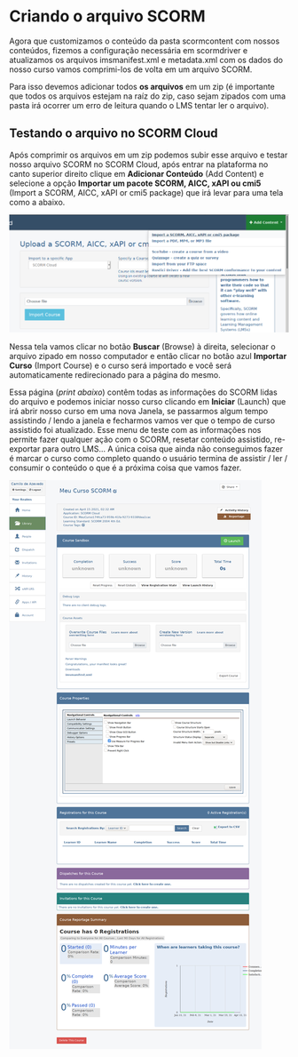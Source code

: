 # Criando o arquivo SCORM

Agora que customizamos o conteúdo da pasta scormcontent com nossos conteúdos, fizemos a configuração necessária em scormdriver e atualizamos os arquivos imsmanifest.xml e metadata.xml com os dados do nosso curso vamos comprimi-los de volta em um arquivo SCORM.

Para isso devemos adicionar todos **os arquivos** em um zip (é importante que todos os arquivos estejam na raíz do zip, caso sejam zipados com uma pasta irá ocorrer um erro de leitura quando o LMS tentar ler o arquivo).

## Testando o arquivo no SCORM Cloud

Após comprimir os arquivos em um zip podemos subir esse arquivo e testar nosso arquivo SCORM no SCORM Cloud, após entrar na plataforma no canto superior direito clique em **Adicionar Conteúdo** (Add Content) e selecione a opção **Importar um pacote SCORM, AICC, xAPI ou cmi5** (Import a SCORM, AICC, xAPI or cmi5 package) que irá levar para uma tela como a abaixo.

![imagem mostrando como importar o arquivo zipado](../import.png)

Nessa tela vamos clicar no botão **Buscar** (Browse) à direita, selecionar o arquivo zipado em nosso computador e então clicar no botão azul **Importar Curso** (Import Course) e o curso será importado e você será automaticamente redirecionado para a página do mesmo.

Essa página (*print abaixo*) contêm todas as informações do SCORM lidas do arquivo e podemos iniciar nosso curso clicando em **Iniciar** (Launch) que irá abrir nosso curso em uma nova Janela, se passarmos algum tempo assistindo / lendo a janela e fecharmos vamos ver que o tempo de curso assistido foi atualizado. Esse menu de teste com as informações nos permite fazer qualquer ação com o SCORM, resetar conteúdo assistido, re-exportar para outro LMS... A única coisa que ainda não conseguimos fazer é marcar o curso como completo quando o usuário termina de assistir / ler / consumir o conteúdo o que é a próxima coisa que vamos fazer.

![dashboard de controle das informações no arquivo SCORM](../dashboard.png)
